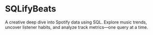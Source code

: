 # SQLifyBeats
A creative deep dive into Spotify data using SQL. Explore music trends, uncover listener habits, and analyze track metrics—one query at a time.
